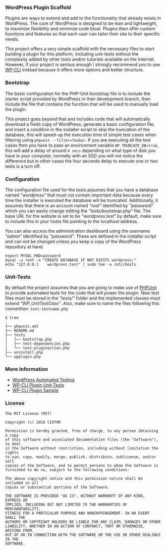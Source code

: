 ### WordPress Plugin Scaffold

Plugins are ways to extend and add to the functionality that already exists in WordPress. The core of WordPress is designed to be lean and lightweight, to maximize flexibility and minimize code bloat. Plugins then offer custom functions and features so that each user can tailor their site to their specific needs.

This project offers a very simple scaffold with the necessary files to start building a plugin for this platform, including unit-tests without the complexity added by other tools and/or tutorials available on the Internet. However, if your project is serious enough I strongly recommend you to use [WP-CLI](https://wp-cli.org/) instead because it offers more options and better structure.

### Bootstrap

The basic configuration for the PHP-Unit bootstrap file is to include the starter script provided by WordPress in their development branch, then include the file that contains the function that will be used to manually load the plugin.

This project goes beyond that and includes code that will automatically download a fresh copy of WordPress, generate a basic configuration file, and insert a condition in the installer script to skip the truncation of the database, this will speed-up the execution time of simple test cases when filtering using `phpunit --filter=foobar`. If you are executing all the test cases then you have to pass an environment variable `WP_TRUNCATE_DB=true`, this will add a delay of around `4 secs` depending on what type of disk you have in your computer, normally with an SSD you will not notice the difference but in other cases the four seconds delay to execute one or two tests is a turn off.

### Configuration

The configuration file used for the tests assumes that you have a database named _"wordpress"_ that must not contain important data because every time the installer is executed the database will be truncated. Additionally, it assumes that there is an account named _"root"_ identified by _"password"_ which you can easily change editing the _"tests/bootstrap.php"_ file. The base URL for the website is set to be _"wordpress.test"_ by default, make sure to include this in your hosts file pointing to the localhost address.

You can also access the administration dashboard using the username _"admin"_ identified by _"password"_. These are defined in the installer script and can not be changed unless you keep a copy of the WordPress repository at hand.

```shell
export MYSQL_PWD=password
mysql -u root -e "CREATE DATABASE IF NOT EXISTS wordpress;"
echo "127.0.0.1    wordpress.test" | sudo tee -a /etc/hosts
```

### Unit-Tests

By default the project assumes that you are going to make use of [PHPUnit](https://phpunit.de/) to provide automated tests for the code that will power the plugin. New test files must be stored in the _"tests/"_ folder and the implemented classes must extend _"WP_UnitTestCase"_. Also, make sure to name the files following this convention: `test-testname.php`

```shell
$ tree
.
├── phpunit.xml
├── README.md
├── tests
│   ├── bootstrap.php
│   ├── test-dependencies.php
│   └── test-pluginaction.php
├── uninstall.php
└── wpplugin.php
```

### More Information

- [WordPress Automated Testing](https://make.wordpress.org/core/handbook/testing/automated-testing/phpunit/)
- [WP-CLI Plugin Unit-Tests](http://wp-cli.org/docs/plugin-unit-tests/)
- [WP-CLI Plugin Sample](https://github.com/wp-cli/sample-plugin)

### License

```
The MIT License (MIT)

Copyright (c) 2016 CIXTOR

Permission is hereby granted, free of charge, to any person obtaining a copy
of this software and associated documentation files (the "Software"), to deal
in the Software without restriction, including without limitation the rights
to use, copy, modify, merge, publish, distribute, sublicense, and/or sell
copies of the Software, and to permit persons to whom the Software is
furnished to do so, subject to the following conditions:

The above copyright notice and this permission notice shall be included in all
copies or substantial portions of the Software.

THE SOFTWARE IS PROVIDED "AS IS", WITHOUT WARRANTY OF ANY KIND, EXPRESS OR
IMPLIED, INCLUDING BUT NOT LIMITED TO THE WARRANTIES OF MERCHANTABILITY,
FITNESS FOR A PARTICULAR PURPOSE AND NONINFRINGEMENT. IN NO EVENT SHALL THE
AUTHORS OR COPYRIGHT HOLDERS BE LIABLE FOR ANY CLAIM, DAMAGES OR OTHER
LIABILITY, WHETHER IN AN ACTION OF CONTRACT, TORT OR OTHERWISE, ARISING FROM,
OUT OF OR IN CONNECTION WITH THE SOFTWARE OR THE USE OR OTHER DEALINGS IN THE
SOFTWARE.
```

